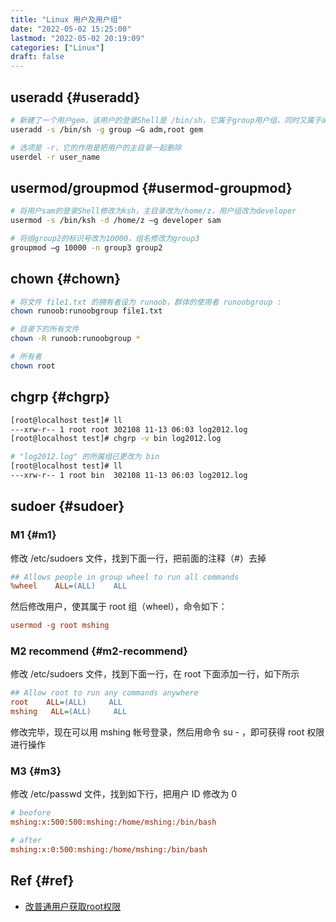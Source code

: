 ```yaml
---
title: "Linux 用户及用户组"
date: "2022-05-02 15:25:00"
lastmod: "2022-05-02 20:19:09"
categories: ["Linux"]
draft: false
---
```


## useradd {#useradd}

```bash
# 新建了一个用户gem，该用户的登录Shell是 /bin/sh，它属于group用户组，同时又属于adm和root用户组，其中group用户组是其主组。
useradd -s /bin/sh -g group –G adm,root gem

# 选项是 -r，它的作用是把用户的主目录一起删除
userdel -r user_name
```


## usermod/groupmod {#usermod-groupmod}

```bash
# 将用户sam的登录Shell修改为ksh，主目录改为/home/z，用户组改为developer
usermod -s /bin/ksh -d /home/z –g developer sam

# 将组group2的标识号改为10000，组名修改为group3
groupmod –g 10000 -n group3 group2
```


## chown {#chown}

```bash
# 将文件 file1.txt 的拥有者设为 runoob，群体的使用者 runoobgroup :
chown runoob:runoobgroup file1.txt

# 目录下的所有文件
chown -R runoob:runoobgroup *

# 所有者
chown root
```


## chgrp {#chgrp}

```bash
[root@localhost test]# ll
---xrw-r-- 1 root root 302108 11-13 06:03 log2012.log
[root@localhost test]# chgrp -v bin log2012.log

# "log2012.log" 的所属组已更改为 bin
[root@localhost test]# ll
---xrw-r-- 1 root bin  302108 11-13 06:03 log2012.log
```


## sudoer {#sudoer}


### M1 {#m1}

修改 /etc/sudoers 文件，找到下面一行，把前面的注释（#）去掉

```cfg
## Allows people in group wheel to run all commands
%wheel    ALL=(ALL)    ALL
```

然后修改用户，使其属于 root 组（wheel），命令如下：

```cfg
usermod -g root mshing
```


### M2 recommend {#m2-recommend}

修改 /etc/sudoers 文件，找到下面一行，在 root 下面添加一行，如下所示

```cfg
## Allow root to run any commands anywhere
root    ALL=(ALL)     ALL
mshing   ALL=(ALL)     ALL
```

修改完毕，现在可以用 mshing 帐号登录，然后用命令 su - ，即可获得 root 权限进行操作


### M3 {#m3}

修改 /etc/passwd 文件，找到如下行，把用户 ID 修改为 0

```cfg
# beofore
mshing:x:500:500:mshing:/home/mshing:/bin/bash

# after
mshing:x:0:500:mshing:/home/mshing:/bin/bash
```


## Ref {#ref}

-   [改普通用户获取root权限](https://blog.csdn.net/Magic_Ninja/article/details/90668393)